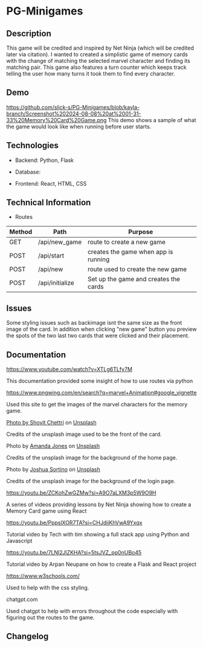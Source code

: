 # PG-Minigames

## Description
This game will be credited and inspired by Net Ninja (which will be credited later via citation). I wanted to created a simplistic game of memory cards with the change of matching the selected marvel character and finding its matching pair. This game also features a turn counter which keeps track telling the user how many turns it took them to find every character.

## Demo

https://github.com/slick-s/PG-Minigames/blob/kayla-branch/Screenshot%202024-08-08%20at%2001-31-33%20Memory%20Card%20Game.png
This demo shows a sample of what the game would look like when running before user starts.

## Technologies 
- Backend: Python, Flask

- Database: 
- Frontend: React, HTML, CSS

## Technical Information
- Routes

| Method        |       Path    | Purpose  |
| ------------- | ------------- | -------- |
| GET           |  /api/new_game| route to create a new game|
| POST          | /api/start    | creates the game when app is running|
| POST          | /api/new      | route used to create the new game|
| POST          |/api/initialize| Set up the game and creates the cards|


## Issues
 Some styling issues such as backimage isnt the same size as the front image of the card. In addition when clicking "new game" button you preview the spots of the two last two cards that were clicked and their placement.

 ## Documentation

 https://www.youtube.com/watch?v=XTLg6TLfy7M

 This documentation provided some insight of how to use routes via python

 https://www.pngwing.com/en/search?q=marvel+Animation#google_vignette

 Used this site to get the images of the marvel characters for the memory game. 

[ Photo by <a href="https://unsplash.com/@shoch?utm_content=creditCopyText&utm_medium=referral&utm_source=unsplash">Shovit Chettri</a> on <a href="https://unsplash.com/photos/a-red-and-white-sticker-with-the-word-marvel-on-it-IwcpiMuFAjM?utm_content=creditCopyText&utm_medium=referral&utm_source=unsplash">Unsplash</a>](https://unsplash.com/photos/a-red-and-white-sticker-with-the-word-marvel-on-it-IwcpiMuFAjM?utm_content=creditShareLink&utm_medium=referral&utm_source=unsplash)

Credits of the unsplash image used to be the front of the card.

Photo by <a href="https://unsplash.com/@amandagraphc?utm_content=creditCopyText&utm_medium=referral&utm_source=unsplash">Amanda Jones</a> on <a href="https://unsplash.com/photos/a-pile-of-playing-cards-sitting-on-top-of-each-other-P787-xixGio?utm_content=creditCopyText&utm_medium=referral&utm_source=unsplash">Unsplash</a>
  
Credits of the unsplash image for the background of the home page.

Photo by <a href="https://unsplash.com/@sortino?utm_content=creditCopyText&utm_medium=referral&utm_source=unsplash">Joshua Sortino</a> on <a href="https://unsplash.com/photos/worms-eye-view-photography-of-ceiling-LqKhnDzSF-8?utm_content=creditCopyText&utm_medium=referral&utm_source=unsplash">Unsplash</a>

Credits of the unsplash image for the background of the login page.

https://youtu.be/ZCKohZwGZMw?si=A9O7aLXM3p5W9O9H

A series of videos providing lessons by Net Ninja showing how to create a Memory Card game using React

https://youtu.be/PppslXOR7TA?si=CHJdiiKhVwA9Yxqx

Tutorial video by Tech with tim showing a full stack app using Python and Javascript

https://youtu.be/7LNl2JlZKHA?si=5tsJVZ_pp0nUBo45

Tutorial video by Arpan Neupane on how to create a Flask and React project

https://www.w3schools.com/

Used to help with the css styling. 

chatgpt.com

Used chatgpt to help with errors throughout the code especially with figuring out the routes to the game.

 ## Changelog
